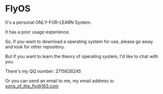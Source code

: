 # FlyOS

It's a personal ONLY-FOR-LEARN System.

It has a poor usage experience.

So, if you want to download a operating system for use, please go away and look for other repository.

But if you want to learn the theory of operating system, I'd like to chat with you.

There's my QQ number: 2715626245

Or you can send an email to me, my email address is: song_of_the_fly@163.com